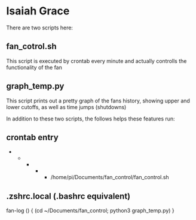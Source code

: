 # Isaiah Grace

There are two scripts here:

## fan_cotrol.sh
   This script is executed by crontab every minute and actually controlls the functionality of the fan

## graph_temp.py
   This script prints out a pretty graph of the fans history, showing upper and lower cutoffs, as well as time jumps (shutdowns)

In addition to these two scripts, the follows helps these features run:

## crontab entry
   * * * * * /home/pi/Documents/fan_control/fan_control.sh

## .zshrc.local (.bashrc equivalent)
   fan-log () {
   	   (cd ~/Documents/fan_control; python3 graph_temp.py)
   }
